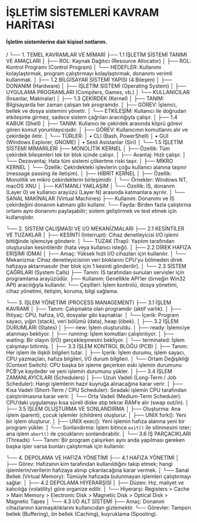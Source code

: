# İŞLETİM SİSTEMLERİ KAVRAM HARİTASI
#### İşletim sistemlerine dair kişisel notlarım.

/
└── 1. TEMEL KAVRAMLAR VE MİMARİ
    ├── 1.1 İŞLETİM SİSTEMİ TANIMI VE AMAÇLARI
    │   ├── ROL: Kaynak Dağıtıcı (Resource Allocator)
    │   ├── ROL: Kontrol Programı (Control Program)
    │   └── HEDEFLER: Kullanımı kolaylaştırmak, program çalıştırmayı kolaylaştırmak, donanımı verimli kullanmak.
    │
    ├── 1.2 BİLGİSAYAR SİSTEMİ YAPISI (4 Bileşen)
    │   ├── DONANIM (Hardware)
    │   ├── İŞLETİM SİSTEMİ (Operating System)
    │   ├── UYGULAMA PROGRAMLARI (Compilers, Games, vb.)
    │   └── KULLANICILAR (İnsanlar, Makinalar)
    │
    ├── 1.3 ÇEKİRDEK (Kernel)
    │   ├── TANIM: Bilgisayarda her zaman çalışan tek programdır.
    │   ├── GÖREV: İşlemci, bellek ve dosya sistemini yönetir.
    │   └── ETKİLEŞİM: Kullanıcı ile doğrudan etkileşime girmez, sadece sistem çağrıları aracılığıyla çalışır.
    │
    ├── 1.4 KABUK (Shell)
    │   ├── TANIM: Kullanıcı ile çekirdek arasında köprü görevi gören komut yorumlayıcısıdır.
    │   ├── GÖREV: Kullanıcının komutlarını alır ve çekirdeğe iletir.
    │   └── TÜRLER:
    │       • CLI (Bash, PowerShell)
    │       • GUI (Windows Explorer, GNOME)
    │       • Sesli Asistanlar (Siri)
    │
    └── 1.5 İŞLETİM SİSTEMİ MİMARİLERİ
        ├── MONOLİTİK KERNEL
        │   ├── Özellik: Tüm çekirdek bileşenleri tek bir blok içinde çalışır.
        │   ├── Avantaj: Hızlı çalışır.
        │   └── Dezavantaj: Hata tüm sistemi çökertme riski taşır.
        │
        ├── MİKRO KERNEL
        │   └── Özellik: Çekirdekteki işlevlerin çoğu kullanıcı alanına taşınır (message passing ile iletişim).
        │
        ├── HİBRİT KERNEL
        │   ├── Özellik: Monolitik ve mikro çekirdeklerin birleşimidir.
        │   └── Örnekler: Windows NT, macOS XNU
        │
        ├── KATMANLI YAKLAŞIM
        │   └── Özellik: İS, donanım (Layer 0) ve kullanıcı arayüzü (Layer N) arasında katmanlara ayrılır.
        │
        └── SANAL MAKİNALAR (Virtual Machines)
            ├── Kullanım: Donanımı ve İS çekirdeğini donanım katmanı gibi kullanır.
            └── Fayda: Birden fazla çalıştırma ortamı aynı donanımı paylaşabilir; sistem geliştirmek ve test etmek için kullanışlıdır.

└── 2. SİSTEM ÇALIŞMASI VE I/O MEKANİZMALARI
    ├── 2.1 KESİNTİLER VE TUZAKLAR
    │   ├── KESİNTİ (Interrupt): Cihaz denetleyicisi I/O işlemi bittiğinde işlemciye gönderir.
    │   └── TUZAK (Trap): Yazılım tarafından oluşturulan kesintilerdir (hata veya kullanıcı isteği).
    │
    ├── 2.2 DİREK HAFIZA ERİŞİMİ (DMA)
    │   ├── Amaç: Yüksek hızlı I/O cihazları için kullanılır.
    │   └── Mekanizma: Cihaz denetleyicisinin veri bloklarını CPU’yu bölmeden direk hafızaya aktarmasıdır (her blok için 1 kesinti gönderilir).
    │
    └── 2.3 SİSTEM ÇAĞRILARI (System Calls)
        ├── Tanım: İS tarafından sunulan servisler için programlama arayüzüdür.
        ├── Kullanım: Genellikle API’ler (örneğin Win32 API) aracılığıyla kullanılır.
        └── Çeşitleri: İşlem kontrolü, dosya yönetimi, cihaz yönetimi, iletişim, koruma, bilgi sağlama.

└── 3. İŞLEM YÖNETİMİ (PROCESS MANAGEMENT)
    ├── 3.1 İŞLEM KAVRAMI
    │   ├── Tanım: Çalışmakta olan programdır (aktif varlık).
    │   ├── İhtiyaç: CPU, hafıza, I/O, dosyalar gibi kaynaklar.
    │   └── İçerik: Program sayacı, yığın (stack), veri bölümü (data), heap (öbek).
    │
    ├── 3.2 İŞLEM DURUMLARI (States)
    │   ├── new: İşlem oluşturuldu.
    │   ├── ready: İşlemciye atanmayı bekliyor.
    │   ├── running: İşlem komutları çalıştırılıyor.
    │   ├── waiting: Bir olayın (I/O) gerçekleşmesini bekliyor.
    │   └── terminated: İşlem çalışmayı bitirmiş.
    │
    ├── 3.3 İŞLEM KONTROL BLOĞU (PCB)
    │   ├── Tanım: Her işlem ile ilişkili bilgileri tutar.
    │   ├── İçerik: İşlem durumu, işlem sayacı, CPU yazmaçları, hafıza bilgileri, I/O durum bilgileri.
    │   └── Ortam Değişikliği (Context Switch): CPU başka bir işleme geçerken eski işlemin durumunu PCB’ye kaydeder ve yeni işlemin durumunu yükler.
    │
    ├── 3.4 İŞLEM ZAMANLAYICILARI (Schedulers)
    │   ├── Uzun Vadeli (Long-Term / Job Scheduler): Hangi işlemlerin hazır kuyruğa alınacağına karar verir.
    │   ├── Kısa Vadeli (Short-Term / CPU Scheduler): Sıradaki işlemin CPU tarafından çalıştırılmasına karar verir.
    │   └── Orta Vadeli (Medium-Term Scheduler): CPU’daki uygulamayı kısa süreli diske atıp tekrar RAM’e alır (swap out/in).
    │
    ├── 3.5 İŞLEM OLUŞTURMA VE SONLANDIRMA
    │   ├── Oluşturma: Ana işlem (parent), çocuk işlemler (children) oluşturur.
    │   ├── UNIX fork(): Yeni bir işlem oluşturur.
    │   ├── UNIX exec(): Yeni işlemin hafıza alanına yeni bir program yükler.
    │   └── Sonlandırma: İşlem bitince `exit()` ile silinmesini ister; ana işlem `abort()` ile çocuklarını sonlandırabilir.
    │
    └── 3.6 İŞ PARÇACIKLARI (Threads)
        └── Tanım: Bir program çalışırken aynı anda yapılması gereken başka işler varsa bunları çalıştırmak için kullanılır.

└── 4. DEPOLAMA VE HAFIZA YÖNETİMİ
    ├── 4.1 HAFIZA YÖNETİMİ
    │   ├── Görev: Hafızanın kim tarafından kullanıldığını takip etmek; hangi işlemlerin/verilerin hafızaya alınıp çıkarılacağına karar vermek.
    │   └── Sanal Bellek (Virtual Memory): Tümüyle hafızada bulunmayan işlemleri çalıştırmayı sağlar.
    │
    ├── 4.2 DEPOLAMA HİYERARŞİSİ
    │   ├── Düzen: Hız, maliyet ve kalıcılığa (volatility) göre organize edilir.
    │   └── Hiyerarşi: Registers > Cache > Main Memory > Electronic Disk > Magnetic Disk > Optical Disk > Magnetic Tapes
    │
    └── 4.3 I/O ALT SİSTEMİ
        ├── Amaç: Donanım cihazlarının karmaşıklıklarını kullanıcıdan gizlemektir.
        └── Görevler: Tampon bellek (Buffering), ön bellek (Caching), kuyruklama (Spooling).


